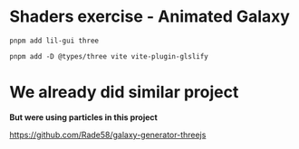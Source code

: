 # Shaders exercise - Animated Galaxy

```
pnpm add lil-gui three
```

```
pnpm add -D @types/three vite vite-plugin-glslify
```

# We already did similar project

**But were using particles in this project**

<https://github.com/Rade58/galaxy-generator-threejs>

